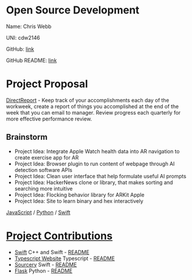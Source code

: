 # Open Source Development

Name: Chris Webb

UNI: cdw2146

GitHub: [link](https://github.com/chriswebb09)

GitHub README: [link](https://github.com/chriswebb09/chriswebb09/blob/main/README.md)

# Project Proposal

[DirectReport](https://github.com/chriswebb09/DirectReport) - Keep track of your accomplishments each day of the workweek, create a report of things you accomplished at the end of the week that you can email to manager. Review progress each quarterly for more effective performance review. 

## Brainstorm 

* Project Idea: Integrate Apple Watch health data into AR navigation to create exercise app for AR
* Project Idea: Browser plugin to run content of webpage through AI detection software APIs
* Project Idea: Clean user interface that help formulate useful AI prompts 
* Project Idea: HackerNews clone or library, that makes sorting and searching more intuitive 
* Project Idea: Flocking behavior library for ARKit Apple 
* Project Idea: Site to learn binary and hex interactively

[JavaScript](./projects/javascript) / [Python](./projects/python) / [Swift](./projects/swift) 

# [Project Contributions](./projects)

* [Swift](https://github.com/apple/swift) C++ and Swift - [README](./projects/swift/swift.md)
* [Typescript Website](https://github.com/microsoft/TypeScript-Website) Typescript - [README](./projects/javascript/typescript.md)
* [Sourcery](https://github.com/krzysztofzablocki/Sourcery) Swift - [README](./projects/swift/sourcery.md)
* [Flask](https://github.com/pallets/flask) Python - [README](./projects/python/flask.md)
